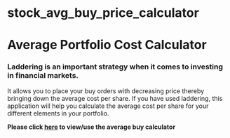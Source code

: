 # stock_avg_buy_price_calculator

# Average Portfolio Cost Calculator
### Laddering is an important strategy when it comes to investing in financial markets.
It allows you to place your buy orders with decreasing price thereby bringing down the average cost per share. 
If you have used laddering, this application will help you calculate the average cost per share for
your different elements in your portfolio.


**Please click [here]() to view/use the average buy calculator**
